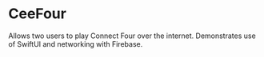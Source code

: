 # CeeFour
Allows two users to play Connect Four over the internet. Demonstrates use of SwiftUI and networking with Firebase.
